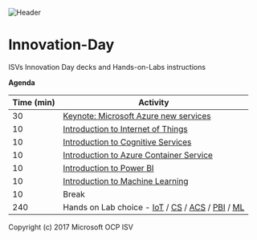 ![Header](https://github.com/Microsoft-OCP-ISV/01.-Innovation-Day-Introduction/blob/master/00-header.png)

# Innovation-Day
ISVs Innovation Day decks and Hands-on-Labs instructions

**Agenda**

| Time (min) | Activity |
| ---        | ---      |
| 30         | [Keynote: Microsoft Azure new services](https://github.com/Microsoft-OCP-ISV/01.-Innovation-Day-Introduction/blob/master/01.%20Intro%20session.pptx?raw=true) |
| 10         | [Introduction to Internet of Things](https://github.com/Microsoft-OCP-ISV/01.-Innovation-Day-Introduction/blob/master/02.%20The%20Internet%20of%20the%20Things.pptx?raw=true) |
| 10         | [Introduction to Cognitive Services](https://github.com/Microsoft-OCP-ISV/01.-Innovation-Day-Introduction/blob/master/03.%20Intro%20Cognitive%20Services.pptx?raw=true) |
| 10         | [Introduction to Azure Container Service](https://github.com/Microsoft-OCP-ISV/01.-Innovation-Day-Introduction/blob/master/04.%20Intro%20Azure%20Container%20Service.pptx?raw=true) |
| 10         | [Introduction to Power BI](https://github.com/Microsoft-OCP-ISV/01.-Innovation-Day-Introduction/blob/master/05.%20Intro%20Power%20BI.pptx?raw=true) |
| 10         | [Introduction to Machine Learning](https://github.com/Microsoft-OCP-ISV/01.-Innovation-Day-Introduction/blob/master/06.%20Intro%20to%20Data%20Science%20for%20developers%20with%20Azure%20MLStudio.pptx?raw=true) |
| 10         | Break |
| 240        | Hands on Lab choice - [IoT](https://github.com/Microsoft-OCP-ISV/02.-Internet-of-Things---Hands-on-Lab) / [CS](https://github.com/Microsoft-OCP-ISV//03.-Cognitive-Services---Hands-on-Lab) / [ACS](https://github.com/Microsoft-OCP-ISV//04.-Azure-Container-Service---Hands-on-Lab) / [PBI](https://github.com/Microsoft-OCP-ISV//05.-Power-BI---Hands-on-Lab) / [ML](https://github.com/Microsoft-OCP-ISV//06.-Machine-Learning---Hands-on-Lab) |

Copyright (c) 2017 Microsoft OCP ISV
